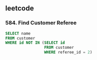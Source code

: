 ## leetcode 
### 584. Find Customer Referee
```sql
SELECT name
FROM customer
WHERE id NOT IN (SELECT id
                 FROM customer
                 WHERE referee_id = 2)
```
